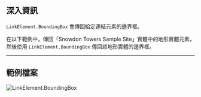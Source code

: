## 深入資訊
`LinkElement.BoundingBox` 會傳回給定連結元素的邊界框。

在以下範例中，傳回「Snowdon Towers Sample Site」實體中的地形實體元素，然後使用 `LinkElement.BoundingBox` 傳回該地形實體的邊界框。

___
## 範例檔案

![LinkElement.BoundingBox](./Revit.Elements.LinkElement.BoundingBox_img.jpg)
